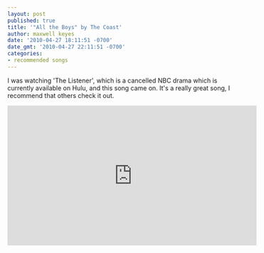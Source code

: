 ```yaml
---
layout: post
published: true
title: '"All the Boys" by The Coast'
author: maxwell keyes
date: '2010-04-27 18:11:51 -0700'
date_gmt: '2010-04-27 22:11:51 -0700'
categories:
- recommended songs
---
```


I was watching 'The Listener', which is a cancelled NBC drama which is currently available on Hulu, and this song came
on. It's a really great song, I recommend that others check it out.

<iframe width="560" height="315" src="https://www.youtube.com/embed/jWxuzxXJ3t8" frameborder="0" allowfullscreen></iframe>

